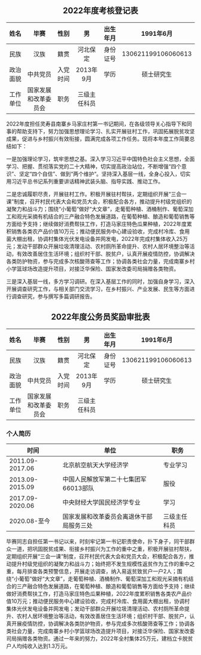 ## <center>2022年度考核登记表

|姓名|毕赛|性别|男|出生年月|1991年6月|
|:----:|:----:|:----:|:----:|:----:|:----:|
|民族|汉族|籍贯|河北保定|身份证号|130621199106060613|
|政治面貌|中共党员|入党时间|2013年9月|学历|硕士研究生|
|工作单位|国家发展和改革委员会|职务|三级主任科员|


2022年度担任灵寿县南寨乡马家庄村第一书记期间，在各级领导关心指导下和同事的帮助支持下，努力加强思想理论学习、扎实开展驻村工作，巩固拓展脱贫攻坚成果，促进与乡村振兴有效衔接，圆满完成各项工作任务。现将本年度工作简要总结如下：

一是加强理论学习，筑牢思想之基。深入学习习近平中国特色社会主义思想，全面学习、把握、贯彻落实党的二十大精神，切实提高政治站位，不断增强“四个意识”、坚定“四个自信”、做到“两个维护“。坚持深入基层一线，全身心投入，切实用习近平总书记系列重要讲话精神武装头脑、指导实践、推动工作。

二是忠诚履职尽责，开展驻村工作。积极开展驻村帮扶，定期组织开展“三会一课”制度，召开村民代表大会和党员大会，积极配合各方，推动提升村级党组织的凝聚力和战斗力；围绕“小葡萄”做好“大文章”，走葡萄种植、酒桶制作、葡萄深加工和观光采摘有机结合的三产融合特色发展道路，在葡萄种植、酿造和葡萄销售等方面给予支持；继续做好消费帮扶工作，打造马家庄特色瓜果种植，2022年度累积销售各类农产品价值10万元；推动便民服务中心建设验收，完成村冷库、食用菌大棚出租，协调村集体光伏发电设备并网发电，2022年完成村集体收入25万元；发动干部群众开展垃圾清理活动、农村厕所革命提升、农村人居环境整治等活动，有效改善居住生活环境；组织村干部、脱贫户，认真开展疫情防控，协调解决各类防护物资，参与完成多次核酸筛查等工作；协调各类社会力量，完成南寨乡村小学篮球场改造提升项目，对接泛华保险、国家发改委司局捐赠各类物资。

三是深入基层一线，多方学习调研。在深入基层工作的同时，加强自身学习，深入开展调查研究工作，与相关部门交流学习，在乡村振兴、产业发展、民生等方面进行调查研究，参与撰写多篇调研报告。

## <center>2022年度公务员奖励审批表

|姓名|毕赛|性别|男|出生年月|1991年6月|
|:----:|:----:|:----:|:----:|:----:|:----:|
|民族|汉族|籍贯|河北保定|身份证号|130621199106060613|
|政治面貌|中共党员|入党时间|2013年9月|学历|硕士研究生|
|工作单位|国家发展和改革委员会|职务|三级主任科员|

### 个人简历
|时间|单位|职务|
|----|----|----|
|2011.09-2017.06|北京航空航天大学经济学|专业学习|
|2013.09-2015.09|中国人民解放军第二十七集团军66013部队|服役|
|2017.09-2020.06|中央财经大学国民经济学专业|学习|
|2020.08-至今|国家发展和改革委员会离退休干部局服务三处|三级主任科员|

毕赛同志自担任第一书记以来，时刻牢记第一书记职责使命，扑下身子，同干部群众一道，把巩固脱贫成果、衔接乡村振兴为工作的重中之重，积极开展驻村帮扶，定期组织开展“三会一课”制度，召开村民代表大会和党员大会，积极配合各方，推动提升村级党组织的凝聚力和战斗力；始终把不发生规模性返贫作为工作的重中之重，每月排查各类预警信息，开展走访调查，纳入易返贫致贫户一户2人；围绕“小葡萄”做好“大文章”，走葡萄种植、酒桶制作、葡萄深加工和观光采摘有机结合的三产融合特色发展道路，在葡萄种植、酿造和葡萄销售等方面给予支持；继续做好消费帮扶工作，打造马家庄特色瓜果种植，2022年度累积销售各类农产品价值10万元；推动便民服务中心建设验收，完成村冷库、食用菌大棚出租，协调村集体光伏发电设备并网发电；发动干部群众开展垃圾清理活动、农村厕所革命提升、农村人居环境整治等活动，有效改善居住生活环境；组织村干部、脱贫户，认真开展疫情防控，协调解决各类防护物资，参与完成多次核酸筛查等工作；协调各类社会力量，完成南寨乡村小学篮球场改造提升项目，对接泛华保险、国家发改委司局捐赠各类物资。通过一年来的努力，2022年全村集体25万元，建档立卡脱贫户人均纯收入达到1.3万元。